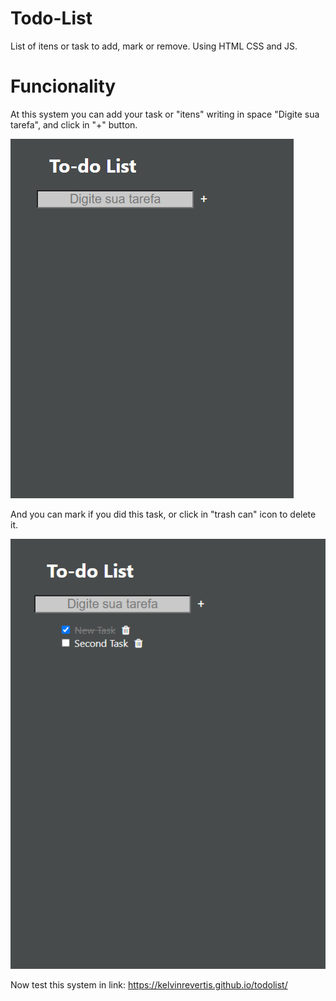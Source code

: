 # Todo-List
List of itens or task to add, mark or remove. Using HTML CSS and JS.

# Funcionality
At this system you can add your task or "itens" writing in space "Digite sua tarefa", and click in "+" button.

<img src="img/Captura de tela 2022-06-30.png">

And you can mark if you did this task, or click in "trash can" icon to delete it.

<img src="img/Captura de tela 2022-06-30 201059.png">

Now test this system in link: https://kelvinrevertis.github.io/todolist/